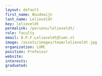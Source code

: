 ```yaml
---
layout: default
first_name: Boudewijn
last_name: Lelieveldt
key: lelieveldt
permalink: /persons/lelieveldt/
role: faculty
email: B.P.F.Lelieveldt@lumc.nl
image: /assets/images/team/lelieveldt.jpg
organization: LUMC
position: Professor
website:
interests:
graduated: 
---
```

